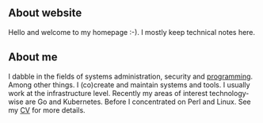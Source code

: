 ## About website

Hello and welcome to my homepage :-). I mostly keep technical notes here.

## About me

I dabble in the fields of systems administration, security and [programming](https://github.com/jreisinger). Among other things. I (co)create and maintain systems and tools. I usually work at the infrastructure level. Recently my areas of interest technology-wise are Go and Kubernetes. Before I concentrated on Perl and Linux. See my [CV](notes/cv) for more details.
